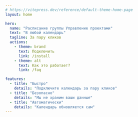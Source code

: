 ```yaml
---
# https://vitepress.dev/reference/default-theme-home-page
layout: home

hero:
  name: "Расписание группы Управление проектами"
  text: "В любой календарь"
  tagline: За пару кликов
  actions:
    - theme: brand
      text: Подключить
      link: /install
    - theme: alt
      text: Как это работает?
      link: /faq

features:
  - title: "Быстро"
    details: "Подключите календарь за пару кликов"
  - title: "Безопасно"
    details: "Мы не храним ваши данные"
  - title: "Автоматически"
    details: "Календарь обновляется сам"
---
```


